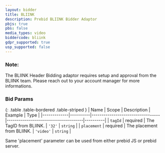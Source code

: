 ```yaml
---
layout: bidder
title: BLIINK
description: Prebid BLIINK Bidder Adaptor
pbjs: true
pbs: false
media_types: video
biddercode: bliink
gdpr_supported: true
usp_supported: false
---
```


### Note:
The BLIINK Header Bidding adaptor requires setup and approval from the BLIINK team. Please reach out to your account manager for more informations.

### Bid Params

{: .table .table-bordered .table-striped }
| Name        | Scope    | Description                      | Example                              | Type     |
|-------------|----------|----------------------------------|--------------------------------------|----------|
| `tagId` | required | The TagID from BLIINK. | `'32'` | `string` |
| `placement` | required | The placement from BLIINK. | `'video'` | `string` |


Same 'placement' parameter can be used from either prebid JS or prebid server.
